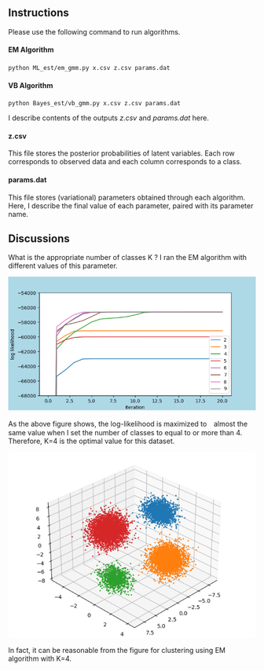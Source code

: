 ## Instructions

Please use the following command to run algorithms.

#### EM Algorithm

`python ML_est/em_gmm.py x.csv z.csv params.dat`

#### VB Algorithm

`python Bayes_est/vb_gmm.py x.csv z.csv params.dat`

I describe contents of the outputs *z.csv* and *params.dat* here.

#### z.csv

This file stores the posterior probabilities of latent variables.
Each row corresponds to observed data and each column corresponds to a class.

#### params.dat

This file stores (variational) parameters obtained through each algorithm.
Here, I describe the final value of each parameter, paired with its parameter name.

## Discussions

What is the appropriate number of classes K ?
I ran the EM algorithm with different values of this parameter.

![Result of different K's EM algorithm](img/optimal_K.png)

As the above figure shows, the log-likelihood is maximized to　almost the same value when I set the number of classes to equal to or more than 4.
Therefore, K=4 is the optimal value for this dataset.

![Result of clustering with K=4](img/data_clustering.png)

In fact, it can be reasonable from the figure for clustering using EM algorithm with K=4.



